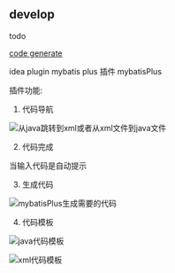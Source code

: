 ##  develop

todo

[code generate](README-USE.md)

idea plugin mybatis plus 插件 mybatisPlus

插件功能: 

1. 代码导航

  ![从java跳转到xml或者从xml文件到java文件](https://dblogfile.oss-cn-beijing.aliyuncs.com/oneblog/20190913191945184.gif)

2. 代码完成

  当输入代码是自动提示
  
3. 生成代码 

  ![mybatisPlus生成需要的代码](https://dblogfile.oss-cn-beijing.aliyuncs.com/oneblog/20190913192037962.gif)

4. 代码模板

  ![java代码模板](https://dblogfile.oss-cn-beijing.aliyuncs.com/oneblog/20190913191926164.gif)

  ![xml代码模板](https://dblogfile.oss-cn-beijing.aliyuncs.com/oneblog/20190913192003601.gif)
